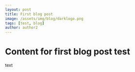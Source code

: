 ```yaml
---
layout: post
title: First blog post
image: /assets/img/blog/darklogo.png
tags: [test, blog]
author: author2
---
```


# Content for first blog post test

text
